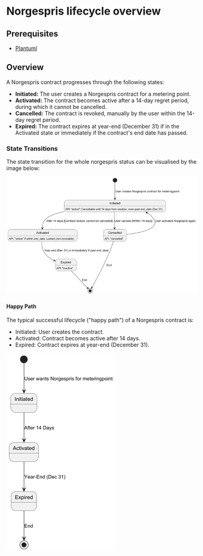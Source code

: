 # Norgespris lifecycle overview

## Prerequisites

- [Plantuml](https://plantuml.com/)

## Overview
A Norgespris contract progresses through the following states:
- **Initiated:** The user creates a Norgespris contract for a metering point.
- **Activated:** The contract becomes active after a 14-day regret period, during which it cannot be cancelled.
- **Cancelled:** The contract is revoked, manually by the user within the 14-day regret period.
- **Expired:** The contract expires at year-end (December 31) if in the Activated state or immediately if the contract's end date has passed.

### State Transitions
The state transition for the whole norgespris status can be visualised by the image below:

![norgespris status overview](norgespris_status.png)

#### Happy Path
The typical successful lifecycle ("happy path") of a Norgespris contract is:
- Initiated: User creates the contract.
- Activated: Contract becomes active after 14 days.
- Expired: Contract expires at year-end (December 31).

![norgespris happy path](norgespris_status_happy_path.png)
